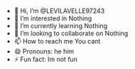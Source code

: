 - 👋 Hi, I’m @LEVILAVELLE97243
- 👀 I’m interested in Nothing
- 🌱 I’m currently learning Nothing
- 💞️ I’m looking to collaborate on Nothing
- 📫 How to reach me You cant
- 😄 Pronouns: he him
- ⚡ Fun fact: Im not fun

<!---
LEVILAVELLE97243/LEVILAVELLE97243 is a ✨ special ✨ repository because its `README.md` (this file) appears on your GitHub profile.
You can click the Preview link to take a look at your changes.
--->
